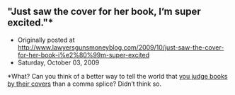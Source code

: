 ## &#34;Just saw the cover for her book, I’m super excited.&#34;*

 * Originally posted at http://www.lawyersgunsmoneyblog.com/2009/10/just-saw-the-cover-for-her-book-i%e2%80%99m-super-excited
 * Saturday, October 03, 2009

\*What?  Can you think of a better way to  tell the world that [you judge books by their covers](http://hotair.com/archives/2009/09/30/amazing-palins-book-number-one-on-both-amazon-and-barnes-noble-bestseller-list/comment-page-8/#comment-2787582) than a comma splice?  Didn’t think so.